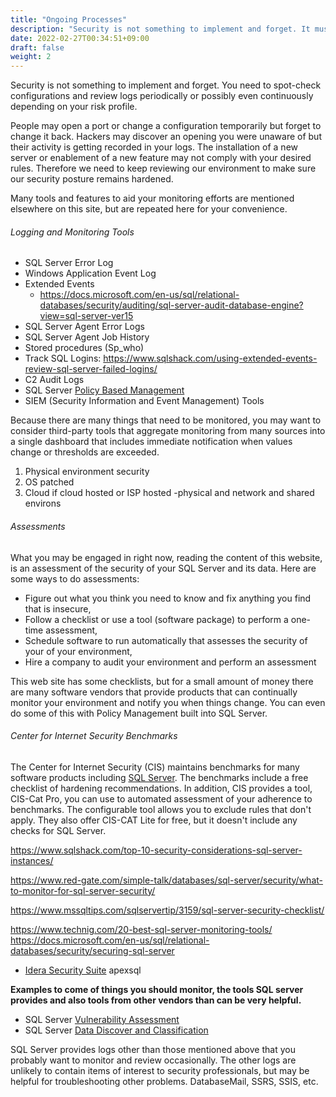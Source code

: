 ```yaml
---
title: "Ongoing Processes"
description: "Security is not something to implement and forget. It must be monitored."
date: 2022-02-27T00:34:51+09:00
draft: false
weight: 2
---
```


Security is not something to implement and forget. You need to spot-check configurations and review logs periodically or possibly even continuously depending on your risk profile.

People may open a port or change a configuration temporarily but forget to change it back.  Hackers may discover an opening you were unaware of but their activity is getting recorded in your logs.  The installation of a new server or enablement of a new feature may not comply with your desired rules.  Therefore we need to keep reviewing our environment to make sure our security posture remains hardened.

Many tools and features to aid your monitoring efforts are mentioned elsewhere on this site, but are repeated here for your convenience.

###### Logging and Monitoring Tools

* SQL Server Error Log
* Windows Application Event Log
* Extended Events
  * https://docs.microsoft.com/en-us/sql/relational-databases/security/auditing/sql-server-audit-database-engine?view=sql-server-ver15
* SQL Server Agent Error Logs 
* SQL Server Agent Job History
* Stored procedures (Sp_who)
* Track SQL Logins: https://www.sqlshack.com/using-extended-events-review-sql-server-failed-logins/
* C2 Audit Logs
* SQL Server [Policy Based Management](https://docs.microsoft.com/en-us/sql/relational-databases/policy-based-management/administer-servers-by-using-policy-based-management?view=sql-server-ver15)
* SIEM (Security Information and Event Management) Tools

Because there are many things that need to be monitored, you may want to consider third-party tools that aggregate monitoring from many sources into a single dashboard that includes immediate notification when values change or thresholds are exceeded.

1. Physical environment security
2. OS patched
3. Cloud if cloud hosted or ISP hosted -physical and network and shared environs

###### Assessments

What you may be engaged in right now, reading the content of this website, is an assessment of the security of your SQL Server and its data.  Here are some ways to do assessments:

* Figure out what you think you need to know and fix anything you find that is insecure,
* Follow a checklist or use a tool (software package) to perform a one-time assessment,
* Schedule software to run automatically that assesses the security of your of your environment,
* Hire a company to audit your environment and perform an assessment

This web site has some checklists, but for a small amount of money there are many software vendors that provide products that can continually monitor your environment and notify you when things change.  You can even do some of this with Policy Management built into SQL Server.

###### Center for Internet Security Benchmarks

The Center for Internet Security (CIS) maintains benchmarks for many software products including [SQL Server](https://www.cisecurity.org/benchmark/microsoft_sql_server).  The benchmarks include a free checklist of hardening recommendations.  In addition, CIS provides a tool, CIS-Cat Pro, you can use to automated assessment of your adherence to benchmarks.  The configurable tool allows you to exclude rules that don't apply.  They also offer CIS-CAT Lite for free, but it doesn't include any checks for SQL Server.


https://www.sqlshack.com/top-10-security-considerations-sql-server-instances/

https://www.red-gate.com/simple-talk/databases/sql-server/security/what-to-monitor-for-sql-server-security/

https://www.mssqltips.com/sqlservertip/3159/sql-server-security-checklist/

https://www.technig.com/20-best-sql-server-monitoring-tools/
https://docs.microsoft.com/en-us/sql/relational-databases/security/securing-sql-server

* [Idera Security Suite](https://www.idera.com/productssolutions/sqlserver/sql-server-security-suite)
apexsql


**Examples to come of things you should monitor, the tools SQL server provides and also tools from other vendors than can be very helpful.**

* SQL Server [Vulnerability Assessment](https://docs.microsoft.com/en-us/sql/relational-databases/security/sql-vulnerability-assessment)
* SQL Server [Data Discover and Classification](https://docs.microsoft.com/en-us/sql/relational-databases/security/sql-data-discovery-and-classification)


SQL Server provides logs other than those mentioned above that you probably want to monitor and review occasionally.  The other logs are unlikely to contain items of interest to security professionals, but may be helpful for troubleshooting other problems.  DatabaseMail, SSRS, SSIS, etc.
